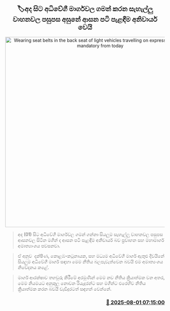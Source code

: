 <p align='center'><b><h2 align='center' title='Wearing seat belts in the back seat of light vehicles travelling on expressways will be mandatory from today'>🏷අද සිට අධිවේගී මාර්ගවල ගමන් කරන   සැහැල්ලු වාහනවල පසුපස අසුනේ ආසන පටි පැළඳීම අනිවාර්ය වෙයි</h2></b></p>
<p align='center'><img src='https://helakuru.sgp1.cdn.digitaloceanspaces.com/esana/images/lib/seat-belt-vehicle-back.jpg' width='600' alt='Wearing seat belts in the back seat of light vehicles travelling on expressways will be mandatory from today'></p>

> අද (01) සිට අධිවේගී මාර්ගවල ගමන් ගන්නා සියලුම සැහැල්ලු වාහනවල පසුපස ආසනවල සිටින මගීන් ද ආසන පටි පැළඳීම අනිවාර්ය බව ප්‍රවාහන සහ මහාමාර්ග අමාත්‍යාංශය පවසනවා.

> ඒ අනුව  දක්ෂිණ, කොළඹ-කටුනායක, සහ මධ්‍යම අධිවේගී මාර්ග ඇතුළු දිවයිනේ සියලුම අධිවේගී මාර්ග සඳහා මෙම නීතිය බලපැවැත්වෙන බවයි එම අමාත්‍යංශය නිවේදනය කළේ.

> මාර්ග ආරක්ෂාව තහවුරු කිරීමේ අරමුණින් මෙම නව නීතිය ක්‍රියාත්මක වන අතර, මෙම නියමයට අනුකූල නොවන රියැදුරන්ට සහ මගීන්ට එරෙහිව නීතිය ක්‍රියාත්මක කරන බවයි වැඩිදුරටත් සඳහන් වෙන්නේ.



<h3 align='right'><a href='https://www.helakuru.lk/esana/p/112346/'>📅 2025-08-01 07:15:00</a></h3>
